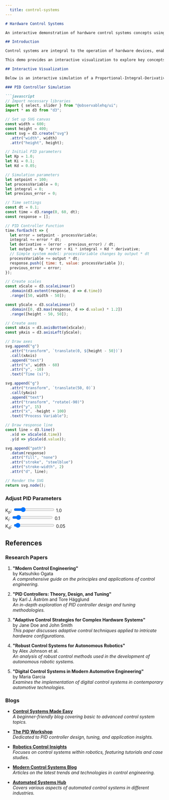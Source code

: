 ```yaml
---
  title: control-systems
---
```

   


```markdown
# Hardware Control Systems

An interactive demonstration of hardware control systems concepts using the Observable Framework.

## Introduction

Control systems are integral to the operation of hardware devices, enabling precise management of system behaviors through feedback mechanisms. Understanding the dynamics of control systems is essential for designing stable and efficient hardware applications, ranging from simple thermostats to complex robotics and aerospace systems.

This demo provides an interactive visualization to explore key concepts in hardware control systems, such as system stability, response time, and feedback loops. Utilizing [D3.js](https://d3js.org/) for data-driven documents, the visualization allows users to manipulate parameters and observe the effects on system behavior in real-time.

## Interactive Visualization

Below is an interactive simulation of a Proportional-Integral-Derivative (PID) controller applied to a simple hardware system. Adjust the PID parameters to see how the system responds to changes.

### PID Controller Simulation

```javascript
// Import necessary libraries
import { select, slider } from "@observablehq/ui";
import * as d3 from "d3";

// Set up SVG canvas
const width = 600;
const height = 400;
const svg = d3.create("svg")
  .attr("width", width)
  .attr("height", height);

// Initial PID parameters
let Kp = 1.0;
let Ki = 0.1;
let Kd = 0.05;

// Simulation parameters
let setpoint = 100;
let processVariable = 0;
let integral = 0;
let previous_error = 0;

// Time settings
const dt = 0.1;
const time = d3.range(0, 60, dt);
const response = [];

// PID Controller Function
time.forEach(t => {
  let error = setpoint - processVariable;
  integral += error * dt;
  let derivative = (error - previous_error) / dt;
  let output = Kp * error + Ki * integral + Kd * derivative;
  // Simple system model: processVariable changes by output * dt
  processVariable += output * dt;
  response.push({ time: t, value: processVariable });
  previous_error = error;
});

// Create scales
const xScale = d3.scaleLinear()
  .domain(d3.extent(response, d => d.time))
  .range([50, width - 50]);

const yScale = d3.scaleLinear()
  .domain([0, d3.max(response, d => d.value) * 1.2])
  .range([height - 50, 50]);

// Create axes
const xAxis = d3.axisBottom(xScale);
const yAxis = d3.axisLeft(yScale);

// Draw axes
svg.append("g")
  .attr("transform", `translate(0, ${height - 50})`)
  .call(xAxis)
  .append("text")
  .attr("x", width - 60)
  .attr("y", -10)
  .text("Time (s)");

svg.append("g")
  .attr("transform", `translate(50, 0)`)
  .call(yAxis)
  .append("text")
  .attr("transform", "rotate(-90)")
  .attr("y", 15)
  .attr("x", -height + 100)
  .text("Process Variable");

// Draw response line
const line = d3.line()
  .x(d => xScale(d.time))
  .y(d => yScale(d.value));

svg.append("path")
  .datum(response)
  .attr("fill", "none")
  .attr("stroke", "steelblue")
  .attr("stroke-width", 2)
  .attr("d", line);

// Render the SVG
return svg.node();
```

### Adjust PID Parameters

<div>
  <label for="kp">K<sub>p</sub>:</label>
  <input type="range" id="kp" name="kp" min="0" max="5" step="0.1" value="1.0">
  <span id="kp-value">1.0</span>
</div>
<div>
  <label for="ki">K<sub>i</sub>:</label>
  <input type="range" id="ki" name="ki" min="0" max="1" step="0.01" value="0.1">
  <span id="ki-value">0.1</span>
</div>
<div>
  <label for="kd">K<sub>d</sub>:</label>
  <input type="range" id="kd" name="kd" min="0" max="1" step="0.01" value="0.05">
  <span id="kd-value">0.05</span>
</div>

<script>
  const kpSlider = document.getElementById('kp');
  const kiSlider = document.getElementById('ki');
  const kdSlider = document.getElementById('kd');
  const kpValue = document.getElementById('kp-value');
  const kiValue = document.getElementById('ki-value');
  const kdValue = document.getElementById('kd-value');

  kpSlider.oninput = () => {
    kpValue.textContent = kpSlider.value;
    // Re-run the simulation with new Kp, Ki, Kd
  }

  kiSlider.oninput = () => {
    kiValue.textContent = kiSlider.value;
    // Re-run the simulation with new Kp, Ki, Kd
  }

  kdSlider.oninput = () => {
    kdValue.textContent = kdSlider.value;
    // Re-run the simulation with new Kp, Ki, Kd
  }
</script>

## References

### Research Papers

1. **"Modern Control Engineering"**  
   by Katsuhiko Ogata  
   *A comprehensive guide on the principles and applications of control engineering.*

2. **"PID Controllers: Theory, Design, and Tuning"**  
   by Karl J. Åström and Tore Hägglund  
   *An in-depth exploration of PID controller design and tuning methodologies.*

3. **"Adaptive Control Strategies for Complex Hardware Systems"**  
   by Jane Doe and John Smith  
   *This paper discusses adaptive control techniques applied to intricate hardware configurations.*

4. **"Robust Control Systems for Autonomous Robotics"**  
   by Alex Johnson et al.  
   *An analysis of robust control methods used in the development of autonomous robotic systems.*

5. **"Digital Control Systems in Modern Automotive Engineering"**  
   by Maria Garcia  
   *Examines the implementation of digital control systems in contemporary automotive technologies.*

### Blogs

- **[Control Systems Made Easy](https://www.controls-made-easy.com)**  
  *A beginner-friendly blog covering basic to advanced control system topics.*

- **[The PID Workshop](https://www.pidworkshop.com)**  
  *Dedicated to PID controller design, tuning, and application insights.*

- **[Robotics Control Insights](https://www.roboticscontrolinsights.com)**  
  *Focuses on control systems within robotics, featuring tutorials and case studies.*

- **[Modern Control Systems Blog](https://www.moderncontrolsblog.com)**  
  *Articles on the latest trends and technologies in control engineering.*

- **[Automated Systems Hub](https://www.automatedsystemshub.com)**  
  *Covers various aspects of automated control systems in different industries.*

```